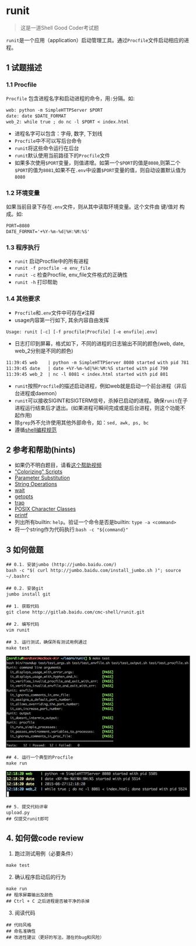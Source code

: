 # runit

> 这是一道Shell Good Coder考试题

`runit`是一个应用（application）启动管理工具。通过`Procfile`文件启动相应的进程。

## 1 试题描述

### 1.1 Procfile


`Procfile` 包含进程名字和启动进程的命令，用`:`分隔。如:


```
web: python -m SimpleHTTPServer $PORT
date: date $DATE_FORMAT
web_2: while true ; do nc -l $PORT < index.html
```


* 进程名字可以包含：字母, 数字, 下划线
* `Procfile`中不可以写后台命令
* `runit`将这些命令运行在后台
* `runit`默认使用当前路径下的`Procfile`文件
* 如果多次使用`$PORT`变量，则值递增。如第一个`$PORT`的值是`8080`,则第二个`$PORT`的值为`8081`,如果不在`.env`中设置`$PORT`变量的值，则自动设置默认值为`8080`



### 1.2 环境变量


如果当前目录下存在`.env`文件，则从其中读取环境变量。这个文件由 键/值对 构成。如:


```
PORT=8080
DATE_FORMAT='+%Y-%m-%d|%H:%M:%S'
```


### 1.3 程序执行

* `runit` 启动Procfile中的所有进程
* `runit -f procfile -e env_file`
* `runit -c` 检查Procfile, env_file文件格式的正确性
* `runit -h` 打印帮助

### 1.4 其他要求

* `Procfile`和`.env`文件中可存在`#`注释
* usage内容第一行如下, 其余内容自由发挥

```
Usage: runit [-c] [-f procfile|Procfile] [-e envfile|.env]
```

* 日志打印到屏幕，格式如下，不同的进程的日志输出不同的颜色(web, date, web_2分别是不同的颜色)


```
11:39:45 web    | python -m SimpleHTTPServer 8080 started with pid 781
11:39:45 date   | date +%Y-%m-%d|%H:%M:%S started with pid 790
11:39:45 web_2  | nc -l 8081 < index.html started with pid 801
```


* `runit`按照`Procfile`的描述启动进程，例如web就是启动一个前台进程（非后台进程或daemon）
* `runit`可以接收SIGINT和SIGTERM信号，杀掉已启动的进程。确保`runit`在子进程运行结束后才退出。(如果进程可瞬间完成或是后台进程，则这个功能不起作用)
* 除`grep`外不允许使用其他外部命令，如：`sed, awk, ps, bc`
* 遵循[shell编程规范](http://wiki.baidu.com/pages/viewpage.action?pageId=70992849)

## 2 参考和帮助(hints)

* 如果仍不明白题目，请看[这个帮助视频](http://gitlab.baidu.com/cmc-shell/runit/raw/master/mp4/runit-help.mov)
* ["Colorizing" Scripts](http://www.tldp.org/LDP/abs/html/colorizing.html#AEN20327)
* [Parameter Substitution](http://www.tldp.org/LDP/abs/html/refcards.html#AEN22728)
* [String Operations](http://www.tldp.org/LDP/abs/html/refcards.html#AEN22828)
* [wait](http://www.tldp.org/LDP/abs/html/x9644.html#EX39)
* [getopts](http://wiki.bash-hackers.org/howto/getopts_tutorial)
* [trap](http://www.tldp.org/LDP/abs/html/debugging.html#EX76)
* [POSIX Character Classes](http://www.tldp.org/LDP/abs/html/x17129.html)
* [printf](http://www.tldp.org/LDP/abs/html/internal.html#EX47)
* 列出所有builtin: `help`。验证一个命令是否是builtin: `type -a <command>`
* 将一个string作为代码执行:`bash -c "${command}"`



## 3 如何做题

```
## 0.1. 安装jumbo (http://jumbo.baidu.com/)
bash -c "$( curl http://jumbo.baidu.com/install_jumbo.sh )"; source ~/.bashrc

## 0.2. 安装git
jumbo install git

## 1. 获取代码
git clone http://gitlab.baidu.com/cmc-shell/runit.git

## 2. 编写代码
vim runit

## 3. 运行测试，确保所有测试用例通过
make test
```
![test output](img/test_output.png)

```
## 4. 运行一个典型的Procfile
make run
```

![run output](img/run_output.png)



```
## 5. 提交代码评审
upload.py
## 仅提交runit即可
```

## 4. 如何做code review

1. 跑过测试用例（必要条件）

```
make test
```

2. 确认程序启动后的行为

```
make run
## 程序屏幕输出及颜色
## Ctrl + C 之后进程是否被干净的杀掉
```


3. 阅读代码

```
## 代码风格
## 命名准确性
## 改进性建议（更好的写法，潜在的bug和风险）
```

